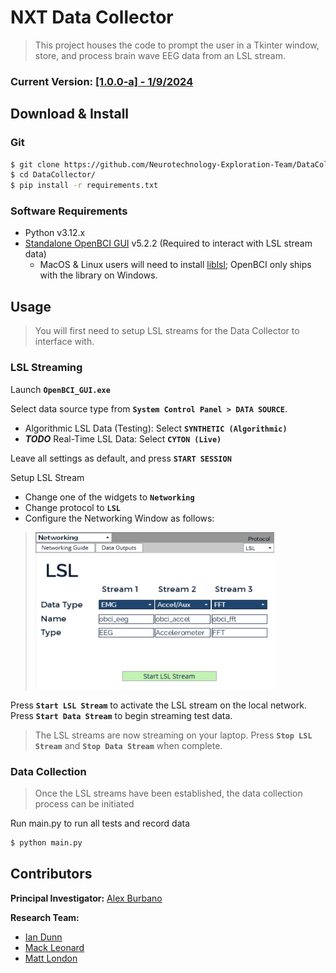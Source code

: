 # NXT Data Collector

> This project houses the code to prompt the user in a Tkinter window, store, and process brain wave EEG data from an LSL stream.

### Current Version: [[1.0.0-a] - 1/9/2024](docs/changelog.md)

## Download & Install

### Git 

```bash
$ git clone https://github.com/Neurotechnology-Exploration-Team/DataCollector.git
$ cd DataCollector/
$ pip install -r requirements.txt
```

### Software Requirements
- Python v3.12.x
- [Standalone OpenBCI GUI](https://openbci.com/downloads) v5.2.2 (Required to interact with LSL stream data)
  - MacOS & Linux users will need to install [liblsl](https://github.com/sccn/liblsl); OpenBCI only ships with the library on Windows.

## Usage

> You will first need to setup LSL streams for the Data Collector to interface with.

### LSL Streaming

Launch **`OpenBCI_GUI.exe`**


Select data source type from **`System Control Panel > DATA SOURCE`**.
- Algorithmic LSL Data (Testing): Select **`SYNTHETIC (Algorithmic)`**
- ***TODO*** Real-Time LSL Data: Select **`CYTON (Live)`**


Leave all settings as default, and press **`START SESSION`**

Setup LSL Stream
- Change one of the widgets to **`Networking`**
- Change protocol to **`LSL`**
- Configure the Networking Window as follows:
> ![image](./docs/images/networking_configuration.png)

Press **`Start LSL Stream`** to activate the LSL stream on the local network. Press **`Start Data Stream`** to begin streaming test data.

> The LSL streams are now streaming on your laptop. Press **`Stop LSL Stream`** and **`Stop Data Stream`** when complete.

### Data Collection
> Once the LSL streams have been established, the data collection process can be initiated

Run main.py to run all tests and record data
```bash
$ python main.py
```

## Contributors
**Principal Investigator:** [Alex Burbano](mailto:arb8590@rit.edu)

**Research Team:**
- [Ian Dunn](mailto:itd3516@rit.edu)
- [Mack Leonard](mailto:mml2034@rit.edu)
- [Matt London](mailto:mrl2534@rit.edu)
